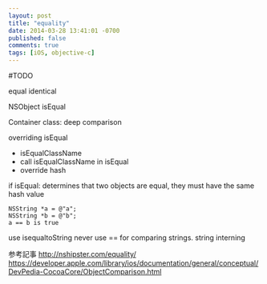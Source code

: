 ```yaml
---
layout: post
title: "equality"
date: 2014-03-28 13:41:01 -0700
published: false
comments: true
tags: [iOS, objective-c]
---
```


#TODO

equal
identical

NSObject isEqual

Container class: deep comparison


overriding isEqual
- isEqualClassName
- call isEqualClassName in isEqual
- override hash

if isEqual: determines that two objects are equal, they must have the same hash value

```
NSString *a = @"a";
NSString *b = @"b";
a == b is true
```

use isequaltoString
never use == for comparing strings. string interning

参考記事
http://nshipster.com/equality/
https://developer.apple.com/library/ios/documentation/general/conceptual/DevPedia-CocoaCore/ObjectComparison.html
